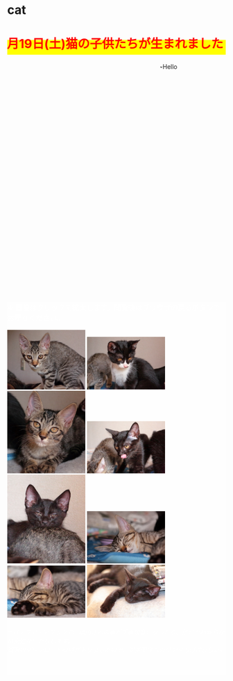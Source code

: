 # cat
<html lang="ja">
 <head>
  <meta charset="utf-8" />
<style type="text/css">

  p {
color: #fffafa;
font-size: 1.5em;
 }
<!--
 .red {color:#ff0000;}
 .grey {color:#999999;}
 .snow {color:#fffafa;}
 .yellow {color:#ff0000; background:#ffff00;}
 .blue {color:#0000ff;}
 .white {color:#ffffff; blinking;}
 .waku {border:2px dotted #99cc66;
　　　　　　line-height: 200%;
　　　　　　padding: 10px;}
 -->
	
 #preview{
	position: relative;
	border: 3px solid #333;
	background: #444;
	padding: 5px;
	display: none;
	color: #FFF;
	text-align: center;
}


#wrap {background:none} /*PC用の背景はオフ*/
body::before {
  content:"";
  display:block;
  position:fixed;
  top:0;
  left:0;
  z-index:-1;
  width:100%;
  height:100vh;
  background:url(https://torokoid.github.io/fts/20180614_01.JPG) center/cover no-repeat; /*fixedをトル！*/
  -webkit-background-size:cover;/*Android4*/
  }


</style> 
   
</head>
<body>
<h1><span class="yellow"><marquee behavior="alternate">!!! 2018年5月19日(土)猫の子供たちが生まれました !!!</marquee></span></h1>
<p align="right"><marquee direction="right" scrollamount="20" width="30%">(^_^)/~Hello</marquee></p>
<br><br><br><br><br><br><br><br><br><br><br><br><br><br><br><br><br><br><br><br><br><br><br><br><br><br><br><br><br>
<div id="wrap">
<div style="background-color:rgb(255,255,255,0.3);">
<h3><span class="white">↓ 画像はクリックで拡大します。閲覧後はブラウザの戻るボタンでお戻りください。</span></h3>
<a href="cat_01.jpg" class="preview"><img src="cat_01.jpg" alt="サンプル画像" width="180" /></a>
<a href="cat_02.jpg" class="preview"><img src="cat_02.jpg" alt="サンプル画像" width="180" /></a>
<a href="cat_03.jpg" class="preview"><img src="cat_03.jpg" alt="サンプル画像" width="180" /></a>
<a href="cat_04.jpg" class="preview"><img src="cat_04.jpg" alt="サンプル画像" width="180" /></a>
<a href="cat_05.jpg" class="preview"><img src="cat_05.jpg" alt="サンプル画像" width="180" /></a>
<a href="cat_06.jpg" class="preview"><img src="cat_06.jpg" alt="サンプル画像" width="180" /></a>
<a href="cat_07.jpg" class="preview"><img src="cat_07.jpg" alt="サンプル画像" width="180" /></a>
<a href="cat_08.jpg" class="preview"><img src="cat_08.jpg" alt="サンプル画像" width="180" /></a>

<h6><span class="white">↑パノラマ・マジックで、横山さんの手が千手観音になったり、誰だかわからない女性がいたりします。<br>
画像のダウンロード要望がありましたので、背景画像へのリンクも付けました。</span></h6><br>
